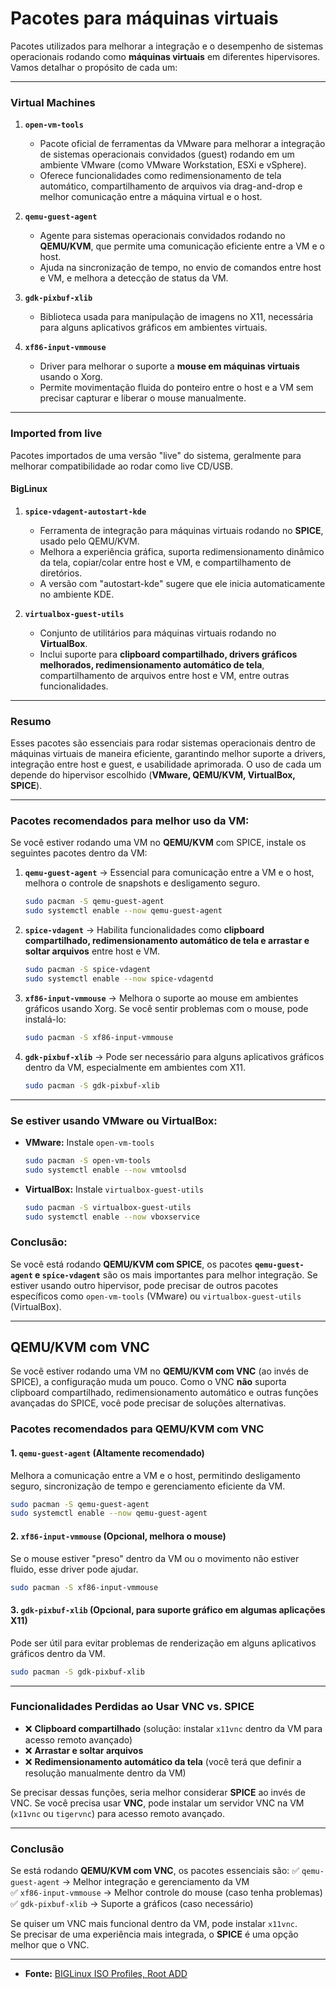 # Pacotes para máquinas virtuais

Pacotes utilizados para melhorar a integração e o desempenho de sistemas operacionais rodando como **máquinas virtuais** em diferentes hipervisores. Vamos detalhar o propósito de cada um:

---

### **Virtual Machines**
1. **`open-vm-tools`**  
   - Pacote oficial de ferramentas da VMware para melhorar a integração de sistemas operacionais convidados (guest) rodando em um ambiente VMware (como VMware Workstation, ESXi e vSphere).  
   - Oferece funcionalidades como redimensionamento de tela automático, compartilhamento de arquivos via drag-and-drop e melhor comunicação entre a máquina virtual e o host.

2. **`qemu-guest-agent`**  
   - Agente para sistemas operacionais convidados rodando no **QEMU/KVM**, que permite uma comunicação eficiente entre a VM e o host.  
   - Ajuda na sincronização de tempo, no envio de comandos entre host e VM, e melhora a detecção de status da VM.

3. **`gdk-pixbuf-xlib`**  
   - Biblioteca usada para manipulação de imagens no X11, necessária para alguns aplicativos gráficos em ambientes virtuais.

4. **`xf86-input-vmmouse`**  
   - Driver para melhorar o suporte a **mouse em máquinas virtuais** usando o Xorg.  
   - Permite movimentação fluida do ponteiro entre o host e a VM sem precisar capturar e liberar o mouse manualmente.

---

### **Imported from live**
Pacotes importados de uma versão "live" do sistema, geralmente para melhorar compatibilidade ao rodar como live CD/USB.

#### **BigLinux**
1. **`spice-vdagent-autostart-kde`**  
   - Ferramenta de integração para máquinas virtuais rodando no **SPICE**, usado pelo QEMU/KVM.  
   - Melhora a experiência gráfica, suporta redimensionamento dinâmico da tela, copiar/colar entre host e VM, e compartilhamento de diretórios.  
   - A versão com "autostart-kde" sugere que ele inicia automaticamente no ambiente KDE.

2. **`virtualbox-guest-utils`**  
   - Conjunto de utilitários para máquinas virtuais rodando no **VirtualBox**.  
   - Inclui suporte para **clipboard compartilhado, drivers gráficos melhorados, redimensionamento automático de tela**, compartilhamento de arquivos entre host e VM, entre outras funcionalidades.

---

### **Resumo**  
Esses pacotes são essenciais para rodar sistemas operacionais dentro de máquinas virtuais de maneira eficiente, garantindo melhor suporte a drivers, integração entre host e guest, e usabilidade aprimorada. O uso de cada um depende do hipervisor escolhido (**VMware, QEMU/KVM, VirtualBox, SPICE**).
___
### **Pacotes recomendados para melhor uso da VM:**
Se você estiver rodando uma VM no **QEMU/KVM** com SPICE, instale os seguintes pacotes dentro da VM:  

1. **`qemu-guest-agent`** → Essencial para comunicação entre a VM e o host, melhora o controle de snapshots e desligamento seguro.  
   ```sh
   sudo pacman -S qemu-guest-agent
   sudo systemctl enable --now qemu-guest-agent
   ```  

2. **`spice-vdagent`** → Habilita funcionalidades como **clipboard compartilhado, redimensionamento automático de tela e arrastar e soltar arquivos** entre host e VM.  
   ```sh
   sudo pacman -S spice-vdagent
   sudo systemctl enable --now spice-vdagentd
   ```  

3. **`xf86-input-vmmouse`** → Melhora o suporte ao mouse em ambientes gráficos usando Xorg. Se você sentir problemas com o mouse, pode instalá-lo:  
   ```sh
   sudo pacman -S xf86-input-vmmouse
   ```  

4. **`gdk-pixbuf-xlib`** → Pode ser necessário para alguns aplicativos gráficos dentro da VM, especialmente em ambientes com X11.  
   ```sh
   sudo pacman -S gdk-pixbuf-xlib
   ```  

---

### **Se estiver usando VMware ou VirtualBox:**  
- **VMware:** Instale `open-vm-tools`  
  ```sh
  sudo pacman -S open-vm-tools
  sudo systemctl enable --now vmtoolsd
  ```  
- **VirtualBox:** Instale `virtualbox-guest-utils`  
  ```sh
  sudo pacman -S virtualbox-guest-utils
  sudo systemctl enable --now vboxservice
  ```

### **Conclusão:**  
Se você está rodando **QEMU/KVM com SPICE**, os pacotes **`qemu-guest-agent` e `spice-vdagent`** são os mais importantes para melhor integração. Se estiver usando outro hipervisor, pode precisar de outros pacotes específicos como `open-vm-tools` (VMware) ou `virtualbox-guest-utils` (VirtualBox).
___
## QEMU/KVM com VNC
Se você estiver rodando uma VM no **QEMU/KVM com VNC** (ao invés de SPICE), a configuração muda um pouco. Como o VNC **não** suporta clipboard compartilhado, redimensionamento automático e outras funções avançadas do SPICE, você pode precisar de soluções alternativas.  

### **Pacotes recomendados para QEMU/KVM com VNC**  

#### **1. `qemu-guest-agent` (Altamente recomendado)**  
Melhora a comunicação entre a VM e o host, permitindo desligamento seguro, sincronização de tempo e gerenciamento eficiente da VM.  
```sh
sudo pacman -S qemu-guest-agent
sudo systemctl enable --now qemu-guest-agent
```

#### **2. `xf86-input-vmmouse` (Opcional, melhora o mouse)**  
Se o mouse estiver "preso" dentro da VM ou o movimento não estiver fluido, esse driver pode ajudar.  
```sh
sudo pacman -S xf86-input-vmmouse
```

#### **3. `gdk-pixbuf-xlib` (Opcional, para suporte gráfico em algumas aplicações X11)**  
Pode ser útil para evitar problemas de renderização em alguns aplicativos gráficos dentro da VM.  
```sh
sudo pacman -S gdk-pixbuf-xlib
```

---

### **Funcionalidades Perdidas ao Usar VNC vs. SPICE**
- ❌ **Clipboard compartilhado** (solução: instalar `x11vnc` dentro da VM para acesso remoto avançado)
- ❌ **Arrastar e soltar arquivos**
- ❌ **Redimensionamento automático da tela** (você terá que definir a resolução manualmente dentro da VM)

Se precisar dessas funções, seria melhor considerar **SPICE** ao invés de VNC. Se você precisa usar **VNC**, pode instalar um servidor VNC na VM (`x11vnc` ou `tigervnc`) para acesso remoto avançado.

---

### **Conclusão**
Se está rodando **QEMU/KVM com VNC**, os pacotes essenciais são:
✅ `qemu-guest-agent` → Melhor integração e gerenciamento da VM  
✅ `xf86-input-vmmouse` → Melhor controle do mouse (caso tenha problemas)  
✅ `gdk-pixbuf-xlib` → Suporte a gráficos (caso necessário)  

Se quiser um VNC mais funcional dentro da VM, pode instalar `x11vnc`.  
Se precisar de uma experiência mais integrada, o **SPICE** é uma opção melhor que o VNC.
___
- **Fonte:**
[BIGLinux ISO Profiles, Root ADD](https://github.com/biglinux/iso-profiles/blob/main/biglinux-make-iso-profiles/base/Root-add)
